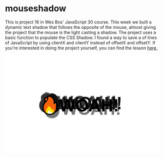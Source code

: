 # mouseshadow

<p>This is project 16 in Wes Bos' JavaScript 30 course.  This week we built a dynamic text shadow that follows the opposite of the mouse, almost giving the project that the mouse is the light casting a shadow. The project uses a basic function to populate the CSS Shadow.  I found a way to save a of lines of JavaScript by using clientX and clientY instead of offsetX and offsetY.  If you're interested in doing the project yourself, you can find the lesson <a href="https://www.youtube.com/watch?v=zaz9gLI-Xac&list=PLu8EoSxDXHP6CGK4YVJhL_VWetA865GOH&index=16">here.</a></p>

![](images/project.JPG)
